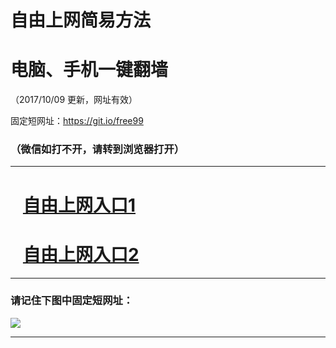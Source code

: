 ﻿# 自由上网简易方法

# 电脑、手机一键翻墙

（2017/10/09 更新，网址有效）

固定短网址：https://git.io/free99

### （微信如打不开，请转到浏览器打开）


***





# &nbsp;&nbsp; <a href="http://ft907412074.fwq-tz-1001.info/fwqtz01.html?t=10090019310 " target="_blank">自由上网入口1</a>
# &nbsp;&nbsp; <a href="http://ft1570029834.fwq-tz-1002.info/fwqtz02.html?t=100900111733 " target="_blank">自由上网入口2</a>
***

### 请记住下图中固定短网址：

<img src="https://s3-us-west-2.amazonaws.com/fwq-1001/yjfq-20170905okok.png" /> 


***

